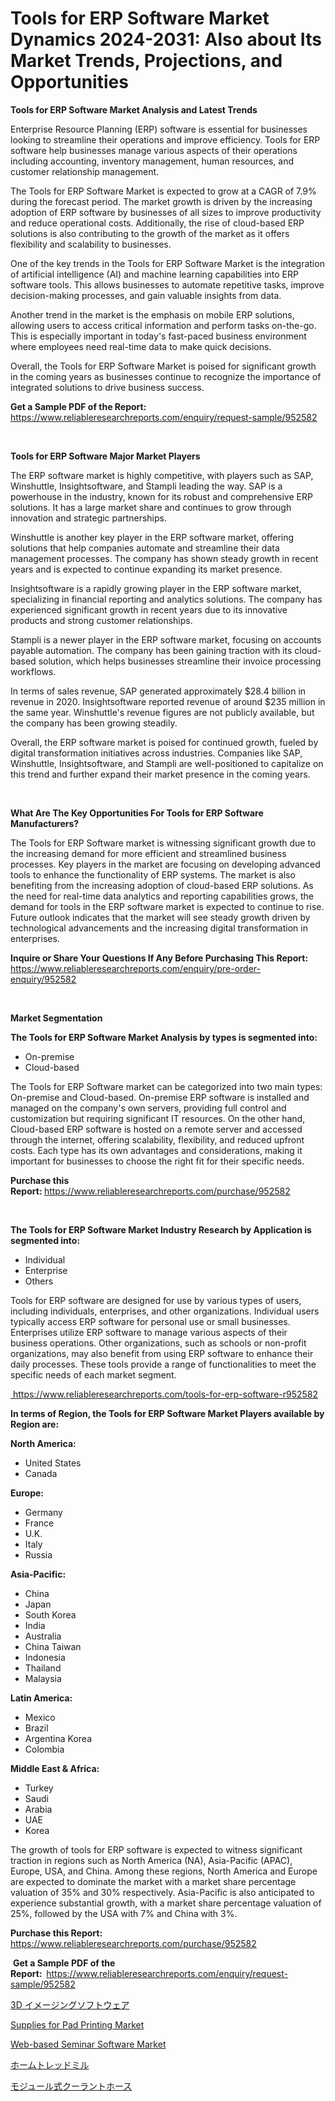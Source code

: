 <p><h1>Tools for ERP Software Market Dynamics 2024-2031: Also about Its Market Trends, Projections, and Opportunities</h1></p><p><strong>Tools for ERP Software Market Analysis and Latest Trends</strong></p>
<p><p>Enterprise Resource Planning (ERP) software is essential for businesses looking to streamline their operations and improve efficiency. Tools for ERP software help businesses manage various aspects of their operations including accounting, inventory management, human resources, and customer relationship management.</p><p>The Tools for ERP Software Market is expected to grow at a CAGR of 7.9% during the forecast period. The market growth is driven by the increasing adoption of ERP software by businesses of all sizes to improve productivity and reduce operational costs. Additionally, the rise of cloud-based ERP solutions is also contributing to the growth of the market as it offers flexibility and scalability to businesses.</p><p>One of the key trends in the Tools for ERP Software Market is the integration of artificial intelligence (AI) and machine learning capabilities into ERP software tools. This allows businesses to automate repetitive tasks, improve decision-making processes, and gain valuable insights from data.</p><p>Another trend in the market is the emphasis on mobile ERP solutions, allowing users to access critical information and perform tasks on-the-go. This is especially important in today's fast-paced business environment where employees need real-time data to make quick decisions.</p><p>Overall, the Tools for ERP Software Market is poised for significant growth in the coming years as businesses continue to recognize the importance of integrated solutions to drive business success.</p></p>
<p><strong>Get a Sample PDF of the Report:&nbsp;</strong> <a href="https://www.reliableresearchreports.com/enquiry/request-sample/952582">https://www.reliableresearchreports.com/enquiry/request-sample/952582</a></p>
<p>&nbsp;</p>
<p><strong>Tools for ERP Software Major Market Players</strong></p>
<p><p>The ERP software market is highly competitive, with players such as SAP, Winshuttle, Insightsoftware, and Stampli leading the way. SAP is a powerhouse in the industry, known for its robust and comprehensive ERP solutions. It has a large market share and continues to grow through innovation and strategic partnerships. </p><p>Winshuttle is another key player in the ERP software market, offering solutions that help companies automate and streamline their data management processes. The company has shown steady growth in recent years and is expected to continue expanding its market presence.</p><p>Insightsoftware is a rapidly growing player in the ERP software market, specializing in financial reporting and analytics solutions. The company has experienced significant growth in recent years due to its innovative products and strong customer relationships.</p><p>Stampli is a newer player in the ERP software market, focusing on accounts payable automation. The company has been gaining traction with its cloud-based solution, which helps businesses streamline their invoice processing workflows.</p><p>In terms of sales revenue, SAP generated approximately $28.4 billion in revenue in 2020. Insightsoftware reported revenue of around $235 million in the same year. Winshuttle's revenue figures are not publicly available, but the company has been growing steadily.</p><p>Overall, the ERP software market is poised for continued growth, fueled by digital transformation initiatives across industries. Companies like SAP, Winshuttle, Insightsoftware, and Stampli are well-positioned to capitalize on this trend and further expand their market presence in the coming years.</p></p>
<p>&nbsp;</p>
<p><strong>What Are The Key Opportunities For Tools for ERP Software Manufacturers?</strong></p>
<p><p>The Tools for ERP Software market is witnessing significant growth due to the increasing demand for more efficient and streamlined business processes. Key players in the market are focusing on developing advanced tools to enhance the functionality of ERP systems. The market is also benefiting from the increasing adoption of cloud-based ERP solutions. As the need for real-time data analytics and reporting capabilities grows, the demand for tools in the ERP software market is expected to continue to rise. Future outlook indicates that the market will see steady growth driven by technological advancements and the increasing digital transformation in enterprises.</p></p>
<p><strong>Inquire or Share Your Questions If Any Before Purchasing This Report:</strong> <a href="https://www.reliableresearchreports.com/enquiry/pre-order-enquiry/952582">https://www.reliableresearchreports.com/enquiry/pre-order-enquiry/952582</a></p>
<p>&nbsp;</p>
<p><strong>Market Segmentation</strong></p>
<p><strong>The Tools for ERP Software Market Analysis by types is segmented into:</strong></p>
<p><ul><li>On-premise</li><li>Cloud-based</li></ul></p>
<p><p>The Tools for ERP Software market can be categorized into two main types: On-premise and Cloud-based. On-premise ERP software is installed and managed on the company's own servers, providing full control and customization but requiring significant IT resources. On the other hand, Cloud-based ERP software is hosted on a remote server and accessed through the internet, offering scalability, flexibility, and reduced upfront costs. Each type has its own advantages and considerations, making it important for businesses to choose the right fit for their specific needs.</p></p>
<p><strong>Purchase this Report:&nbsp;</strong><a href="https://www.reliableresearchreports.com/purchase/952582">https://www.reliableresearchreports.com/purchase/952582</a></p>
<p>&nbsp;</p>
<p><strong>The Tools for ERP Software Market Industry Research by Application is segmented into:</strong></p>
<p><ul><li>Individual</li><li>Enterprise</li><li>Others</li></ul></p>
<p><p>Tools for ERP software are designed for use by various types of users, including individuals, enterprises, and other organizations. Individual users typically access ERP software for personal use or small businesses. Enterprises utilize ERP software to manage various aspects of their business operations. Other organizations, such as schools or non-profit organizations, may also benefit from using ERP software to enhance their daily processes. These tools provide a range of functionalities to meet the specific needs of each market segment.</p></p>
<p><a href="https://www.reliableresearchreports.com/tools-for-erp-software-r952582">&nbsp;https://www.reliableresearchreports.com/tools-for-erp-software-r952582</a></p>
<p><strong>In terms of Region, the Tools for ERP Software Market Players available by Region are:</strong></p>
<p>
    <p> <strong> North America: </strong>
        <ul>
            <li>United States</li>
            <li>Canada</li>
        </ul>
        </p> 
    <p> <strong> Europe: </strong>
        <ul>
            <li>Germany</li>
            <li>France</li>
            <li>U.K.</li>
            <li>Italy</li>
            <li>Russia</li>
        </ul>
        </p> 
    <p> <strong> Asia-Pacific: </strong>
        <ul>
            <li>China</li>
            <li>Japan</li>
            <li>South Korea</li>
            <li>India</li>
            <li>Australia</li>
            <li>China Taiwan</li>
            <li>Indonesia</li>
            <li>Thailand</li>
            <li>Malaysia</li>
        </ul>
        </p> 
    <p> <strong> Latin America: </strong>
        <ul>
            <li>Mexico</li>
            <li>Brazil</li>
            <li>Argentina Korea</li>
            <li>Colombia</li>
        </ul>
        </p> 
    <p> <strong> Middle East & Africa: </strong>
        <ul>
            <li>Turkey</li>
            <li>Saudi</li>
            <li>Arabia</li>
            <li>UAE</li>
            <li>Korea</li>
        </ul>
    </p>
    </p>
<p><p>The growth of tools for ERP software is expected to witness significant traction in regions such as North America (NA), Asia-Pacific (APAC), Europe, USA, and China. Among these regions, North America and Europe are expected to dominate the market with a market share percentage valuation of 35% and 30% respectively. Asia-Pacific is also anticipated to experience substantial growth, with a market share percentage valuation of 25%, followed by the USA with 7% and China with 3%.</p></p>
<p><strong>Purchase this Report: </strong><a href="https://www.reliableresearchreports.com/purchase/952582">https://www.reliableresearchreports.com/purchase/952582</a></p>
<p>&nbsp;<strong>Get a Sample PDF of the Report:&nbsp;&nbsp;</strong><a href="https://www.reliableresearchreports.com/enquiry/request-sample/952582">https://www.reliableresearchreports.com/enquiry/request-sample/952582</a></p>
<p><strong></strong></p>
<p><p><a href="https://github.com/decker5351/Market-Research-Report-List-1/blob/main/388717555285.md">3D イメージングソフトウェア</a></p><p><a href="https://www.linkedin.com/pulse/supplies-pad-printing-market-insight-trends-growth-forecasted-4ajsf">Supplies for Pad Printing Market</a></p><p><a href="https://www.linkedin.com/pulse/web-based-seminar-software-market-competitive-analysis-6qppf">Web-based Seminar Software Market</a></p><p><a href="https://medium.com/@lewisbechtelar1964/%E3%83%9B%E3%83%BC%E3%83%A0%E3%83%88%E3%83%AC%E3%83%83%E3%83%89%E3%83%9F%E3%83%AB%E5%B8%82%E5%A0%B4-%E7%AB%B6%E4%BA%89%E5%88%86%E6%9E%90-%E5%B8%82%E5%A0%B4%E5%8B%95%E5%90%91-2031%E5%B9%B4%E3%81%BE%E3%81%A7%E3%81%AE%E4%BA%88%E6%B8%AC-e701419bcd87">ホームトレッドミル</a></p><p><a href="https://github.com/KaydenJohns1964/Market-Research-Report-List-1/blob/main/250659055284.md">モジュール式クーラントホース</a></p></p>